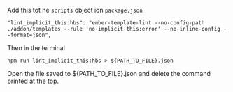 Add this tot he `scripts` object ion `package.json`

`"lint_implicit_this:hbs": "ember-template-lint --no-config-path ./addon/templates --rule 'no-implicit-this:error' --no-inline-config --format=json",`

Then in the terminal

`npm run lint_implicit_this:hbs > ${PATH_TO_FILE}.json`

Open the file saved to ${PATH_TO_FILE}.json and delete the command printed at the top.
